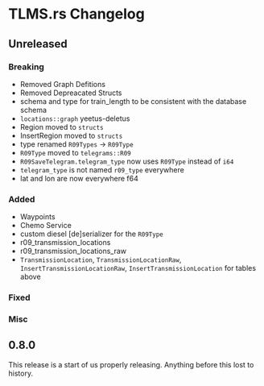 # TLMS.rs Changelog

## Unreleased

### Breaking

- Removed Graph Defitions
- Removed Depreacated Structs
- schema and type for train_length to be consistent with the database schema
- `locations::graph` yeetus-deletus
- Region moved to `structs`
- InsertRegion moved to `structs`
- type renamed `R09Types` -> `R09Type`
- `R09Type` moved to `telegrams::R09`
- `R09SaveTelegram.telegram_type` now uses `R09Type` instead of `i64`
- `telegram_type` is not named `r09_type` everywhere
- lat and lon are now everywhere f64

### Added

- Waypoints
- Chemo Service
- custom diesel \[de\]serializer for the `R09Type`
- r09_transmission_locations
- r09_transmission_locations_raw
- `TransmissionLocation`, `TransmissionLocationRaw`, `InsertTransmissionLocationRaw`, `InsertTransmissionLocation` for tables above

### Fixed

### Misc

## 0.8.0
This release is a start of us properly releasing. Anything before this lost to
history.



